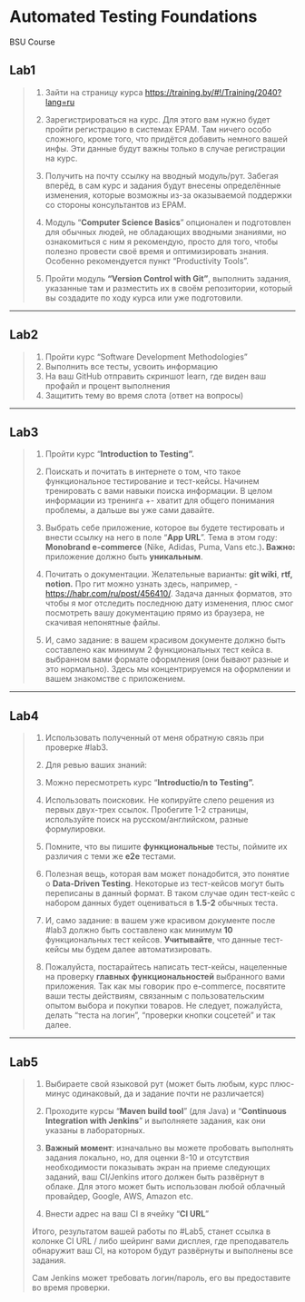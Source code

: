 # Automated Testing Foundations

BSU Course

### 

## Lab1

> 
> 
> 
> 1. Зайти на страницу курса https://training.by/#!/Training/2040?lang=ru
> 
> 2. Зарегистрироваться на курс. Для этого вам нужно будет пройти регистрацию в системах EPAM. Там ничего особо сложного, кроме того, что придётся добавить немного вашей инфы. Эти данные будут важны только в случае регистрации на курс.
> 
> 3. Получить на почту ссылку на вводный модуль/рут. Забегая вперёд, в сам курс и задания будут внесены определённые изменения, которые возможны из-за оказываемой поддержки со стороны консультантов из EPAM.
> 
> 4. Модуль “**Computer Science Basics**” опционален и подготовлен для обычных людей, не обладающих вводными знаниями, но ознакомиться с ним я рекомендую, просто для того, чтобы полезно провести своё время и оптимизировать знания. Особенно рекомендуется пункт “Productivity Tools”.
> 
> 5. Пройти модуль **“Version Control with Git”**, выполнить задания, указанные там и разместить их в своём репозитории, который вы создадите по ходу курса или уже подготовили.
> 

---

## Lab2

> 
> 
> 1. Пройти курс “Software Development Methodologies”
> 2. Выполнить все тесты, усвоить информацию
> 3. На ваш GitHub отправить скриншот learn, где виден ваш профайл и процент выполнения
> 4. Защитить тему во время слота (ответ на вопросы)

---

## Lab3

> 
> 
> 
> 1. Пройти курс “**Introduction to Testing”.**
> 
> 2. Поискать и почитать в интернете о том, что такое функциональное тестирование и тест-кейсы. Начинем тренировать с вами навыки поиска информации. В целом информации из тренинга +- хватит для общего понимания проблемы, а дальше вы уже сами давайте.
> 
> 3. Выбрать себе приложение, которое вы будете тестировать и внести ссылку на него в поле “**App URL**”. Тема в этом году: **Monobrand e-commerce** (Nike, Adidas, Puma, Vans etc.)**. Важно:** приложение должно быть **уникальным**.
> 
> 4. Почитать о документации. Желательные варианты: **git wiki**, **rtf, notion.** Про гит можно узнать здесь, например, - https://habr.com/ru/post/456410/. Задача данных форматов, это чтобы я мог отследить последнюю дату изменения, плюс смог посмотреть вашу документацию прямо из браузера, не скачивая непонятные файлы.
> 
> 5. И, само задание: в вашем красивом документе должно быть составлено как минимум 2 функциональных тест кейса в. выбранном вами формате оформления (они бывают разные и это нормально). Здесь мы концентрируемся на оформлении и вашем знакомстве с приложением.
> 

---

## Lab4

> 
> 
> 
> 1. Использовать полученный от меня обратную связь при проверке #lab3.
> 
> 2. Для ревью ваших знаний:
> 
> 1. Можно пересмотреть курс “**Introductio/n to Testing”.**
> 
> 2. Использовать поисковик. Не копируйте слепо решения из первых двух-трех ссылок. Пробегите 1-2 страницы, используйте поиск на русском/английском, разные формулировки.
> 
> 3. Помните, что вы пишите **функциональные** тесты, поймите их различия с теми же **e2e** тестами.
> 
> 4. Полезная вещь, которая вам может понадобится, это понятие о **Data-Driven Testing**. Некоторые из тест-кейсов могут быть переписаны в данный формат. В таком случае один тест-кейс с набором данных будет оцениваться в **1.5-2** обычных теста.
> 
> 3. И, само задание: в вашем уже красивом документе после #lab3 должно быть составлено как минимум **10** функциональных тест кейсов. **Учитывайте**, что данные тест-кейсы мы будем далее автоматизировать.
> 
> 4. Пожалуйста, постарайтесь написать тест-кейсы, нацеленные на проверку **главных функциональностей** выбранного вами приложения. Так как мы говорик про e-commerce, посвятите ваши тесты действиям, связанным с пользовательским опытом выбора и покупки товаров. Не следует, пожалуйста, делать “теста на логин”, “проверки кнопки соцсетей” и так далее.
> 

---

## Lab5

> 
> 
> 
> 1. Выбираете свой языковой рут (может быть любым, курс плюс-минус одинаковый, да и задание почти не различается)
> 
> 2. Проходите курсы “**Maven build tool**” (для Java) и “**Continuous Integration with Jenkins**” и выполняете задания, как они указаны в лабораторных.
> 
> 3. **Важный момент**: изначально вы можете пробовать выполнять задания локально, но, для оценки 8-10 и отсутствия необходимости показывать экран на приеме следующих заданий, ваш CI/Jenkins итого должен быть развёрнут в облаке. Для этого может быть использован любой облачный провайдер, Google, AWS, Amazon etc.
> 
> 4. Внести адрес на ваш CI в ячейку “**CI URL**”
> 
> Итого, результатом вашей работы по #Lab5, станет ссылка в колонке CI URL / либо шейринг вами дисплея, где преподаватель обнаружит ваш CI, на котором будут развёрнуты и выполнены все задания.
> 
> Сам Jenkins может требовать логин/пароль, его вы предоставите во время проверки.
>
